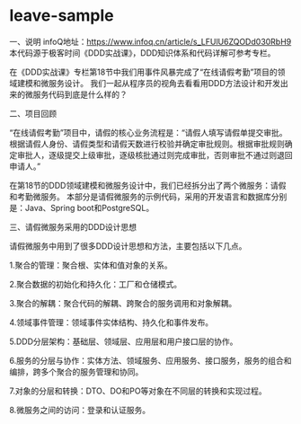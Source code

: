 # leave-sample
一、说明
infoQ地址：https://www.infoq.cn/article/s_LFUlU6ZQODd030RbH9
本代码源于极客时间《DDD实战课》，DDD知识体系和代码详解可参考专栏。

在《DDD实战课》专栏第18节中我们用事件风暴完成了“在线请假考勤”项目的领域建模和微服务设计。
我们一起从程序员的视角去看看用DDD方法设计和开发出来的微服务代码到底是什么样的？

二、项目回顾

“在线请假考勤”项目中，请假的核心业务流程是：“请假人填写请假单提交审批。根据请假人身份、请假类型和请假天数进行校验并确定审批规则。根据审批规则确定审批人，逐级提交上级审批，逐级核批通过则完成审批，否则审批不通过则退回申请人。”

在第18节的DDD领域建模和微服务设计中，我们已经拆分出了两个微服务：请假和考勤微服务。
本部分是请假微服务的示例代码，采用的开发语言和数据库分别是：Java、Spring boot和PostgreSQL。

三、请假微服务采用的DDD设计思想

请假微服务中用到了很多DDD设计思想和方法，主要包括以下几点。

1.聚合的管理：聚合根、实体和值对象的关系。

2.聚合数据的初始化和持久化：工厂和仓储模式。

3.聚合的解耦：聚合代码的解耦、跨聚合的服务调用和对象解耦。

4.领域事件管理：领域事件实体结构、持久化和事件发布。

5.DDD分层架构：基础层、领域层、应用层和用户接口层的协作。

6.服务的分层与协作：实体方法、领域服务、应用服务、接口服务，服务的组合和编排，跨多个聚合的服务管理和协同。

7.对象的分层和转换：DTO、DO和PO等对象在不同层的转换和实现过程。

8.微服务之间的访问：登录和认证服务。
